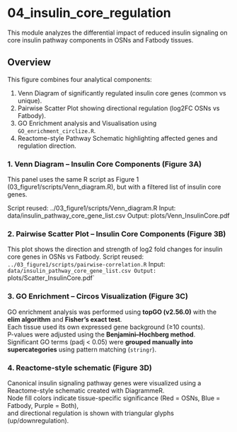 # 04_insulin_core_regulation

This module analyzes the differential impact of reduced insulin signaling on core insulin pathway components in OSNs and Fatbody tissues.

## Overview

This figure combines four analytical components:
1. Venn Diagram of significantly regulated insulin core genes (common vs unique).
2. Pairwise Scatter Plot showing directional regulation (log2FC OSNs vs Fatbody).
3. GO Enrichment analysis and Visualisation using `GO_enrichment_circlize.R`.
4. Reactome-style Pathway Schematic highlighting affected genes and regulation direction.

### 1. Venn Diagram – Insulin Core Components (Figure 3A)
This panel uses the same R script as Figure 1 (03_figure1/scripts/Venn_diagram.R),
but with a filtered list of insulin core genes.

Script reused: ../03_figure1/scripts/Venn_diagram.R Input: data/insulin_pathway_core_gene_list.csv
Output: plots/Venn_InsulinCore.pdf

### 2. Pairwise Scatter Plot – Insulin Core Components (Figure 3B)

This plot shows the direction and strength of log2 fold changes for insulin core genes in OSNs vs Fatbody.
Script reused: `../03_figure1/scripts/pairwise-correlation.R` Input: `data/insulin_pathway_core_gene_list.csv
Output: `plots/Scatter_InsulinCore.pdf`

### 3. GO Enrichment – Circos Visualization (Figure 3C)

GO enrichment analysis was performed using **topGO (v2.56.0)** with the **elim algorithm** and **Fisher’s exact test**.  
Each tissue used its own expressed gene background (≥10 counts).  
P-values were adjusted using the **Benjamini–Hochberg method**.  
Significant GO terms (padj < 0.05) were **grouped manually into supercategories** using pattern matching (`stringr`). 

### 4. Reactome-style schematic (Figure 3D) 
Canonical insulin signaling pathway genes were visualized using a Reactome-style schematic created with DiagrammeR.  
Node fill colors indicate tissue-specific significance (Red = OSNs, Blue = Fatbody, Purple = Both),  
and directional regulation is shown with triangular glyphs (up/downregulation).





